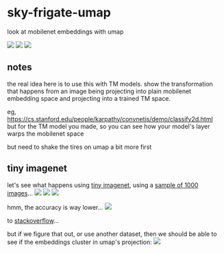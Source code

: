 # sky-frigate-umap

look at mobilenet embeddings with umap

![](https://cdn.glitch.com/06488acb-6894-42aa-aeb0-63a6f8cfb89d%2FScreen%20Shot%202019-07-29%20at%203.06.42%20PM.png?v=1564427234825)
![](https://cdn.glitch.com/06488acb-6894-42aa-aeb0-63a6f8cfb89d%2Fquantized.png?v=1564433830853)
![](https://cdn.glitch.com/06488acb-6894-42aa-aeb0-63a6f8cfb89d%2FScreen%20Shot%202019-07-29%20at%204.58.34%20PM.png?v=1564433939221)

## notes
the real idea here is to use this with TM models.  show the transformation that happens from an image being projecting into plain mobilenet embedding space and projecting into a trained TM space.

eg, https://cs.stanford.edu/people/karpathy/convnetjs/demo/classify2d.html but for the TM model you made, so you can see how your model's layer warps the mobilenet space

but need to shake the tires on umap a bit more first

## tiny imagenet
let's see what happens using [tiny imagenet](https://tiny-imagenet.herokuapp.com/), using a [sample of 1000 images](https://cdn.glitch.com/06488acb-6894-42aa-aeb0-63a6f8cfb89d%2Fsample1000.zip?v=1564490246233)...
![](https://cdn.glitch.com/06488acb-6894-42aa-aeb0-63a6f8cfb89d%2FScreen%20Shot%202019-07-30%20at%206.28.23%20AM.png?v=1564489967002)
![](https://cdn.glitch.com/06488acb-6894-42aa-aeb0-63a6f8cfb89d%2FScreen%20Shot%202019-07-30%20at%207.15.25%20AM.png?v=1564489968092)
![](https://cdn.glitch.com/06488acb-6894-42aa-aeb0-63a6f8cfb89d%2FScreen%20Shot%202019-07-30%20at%206.26.27%20AM.png?v=1564489968472)

hmm, the accuracy is way lower...
![](https://cdn.glitch.com/06488acb-6894-42aa-aeb0-63a6f8cfb89d%2FScreen%20Shot%202019-07-30%20at%208.25.43%20AM.png?v=1564489977009)

to [stackoverflow](https://stackoverflow.com/questions/57271717/tensorflow-js-mobilenet-accuracy-by-image-resolution)...

but if we figure that out, or use another dataset, then we should be able to see if the embeddings cluster in umap's projection:
![](https://cdn.glitch.com/06488acb-6894-42aa-aeb0-63a6f8cfb89d%2FScreen%20Shot%202019-07-30%20at%208.31.47%20AM.png?v=1564489940227)

